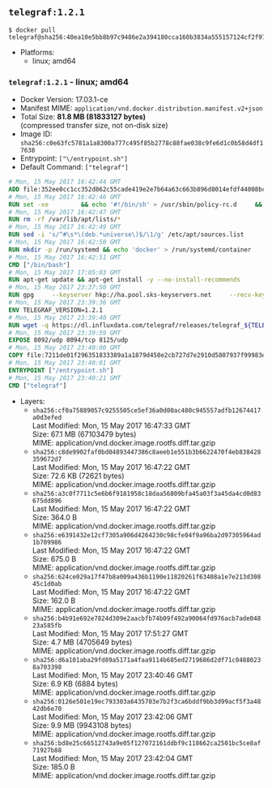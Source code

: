 ## `telegraf:1.2.1`

```console
$ docker pull telegraf@sha256:40ea10e5bb8b97c9486e2a394180cca160b3834a555157124cf2f9776785a3f5
```

-	Platforms:
	-	linux; amd64

### `telegraf:1.2.1` - linux; amd64

-	Docker Version: 17.03.1-ce
-	Manifest MIME: `application/vnd.docker.distribution.manifest.v2+json`
-	Total Size: **81.8 MB (81833127 bytes)**  
	(compressed transfer size, not on-disk size)
-	Image ID: `sha256:c0e63fc5781a1a8300a777c495f85b2778c88fae038c9fe6d1c0b58d4df17638`
-	Entrypoint: `["\/entrypoint.sh"]`
-	Default Command: `["telegraf"]`

```dockerfile
# Mon, 15 May 2017 16:42:44 GMT
ADD file:352ee0cc1cc352d862c55cade419e2e7b64a63c663b896d8014efdf44008bce4 in / 
# Mon, 15 May 2017 16:42:46 GMT
RUN set -xe 		&& echo '#!/bin/sh' > /usr/sbin/policy-rc.d 	&& echo 'exit 101' >> /usr/sbin/policy-rc.d 	&& chmod +x /usr/sbin/policy-rc.d 		&& dpkg-divert --local --rename --add /sbin/initctl 	&& cp -a /usr/sbin/policy-rc.d /sbin/initctl 	&& sed -i 's/^exit.*/exit 0/' /sbin/initctl 		&& echo 'force-unsafe-io' > /etc/dpkg/dpkg.cfg.d/docker-apt-speedup 		&& echo 'DPkg::Post-Invoke { "rm -f /var/cache/apt/archives/*.deb /var/cache/apt/archives/partial/*.deb /var/cache/apt/*.bin || true"; };' > /etc/apt/apt.conf.d/docker-clean 	&& echo 'APT::Update::Post-Invoke { "rm -f /var/cache/apt/archives/*.deb /var/cache/apt/archives/partial/*.deb /var/cache/apt/*.bin || true"; };' >> /etc/apt/apt.conf.d/docker-clean 	&& echo 'Dir::Cache::pkgcache ""; Dir::Cache::srcpkgcache "";' >> /etc/apt/apt.conf.d/docker-clean 		&& echo 'Acquire::Languages "none";' > /etc/apt/apt.conf.d/docker-no-languages 		&& echo 'Acquire::GzipIndexes "true"; Acquire::CompressionTypes::Order:: "gz";' > /etc/apt/apt.conf.d/docker-gzip-indexes 		&& echo 'Apt::AutoRemove::SuggestsImportant "false";' > /etc/apt/apt.conf.d/docker-autoremove-suggests
# Mon, 15 May 2017 16:42:47 GMT
RUN rm -rf /var/lib/apt/lists/*
# Mon, 15 May 2017 16:42:49 GMT
RUN sed -i 's/^#\s*\(deb.*universe\)$/\1/g' /etc/apt/sources.list
# Mon, 15 May 2017 16:42:50 GMT
RUN mkdir -p /run/systemd && echo 'docker' > /run/systemd/container
# Mon, 15 May 2017 16:42:51 GMT
CMD ["/bin/bash"]
# Mon, 15 May 2017 17:05:03 GMT
RUN apt-get update && apt-get install -y --no-install-recommends 		ca-certificates 		curl 		wget 	&& rm -rf /var/lib/apt/lists/*
# Mon, 15 May 2017 23:37:50 GMT
RUN gpg     --keyserver hkp://ha.pool.sks-keyservers.net     --recv-keys 05CE15085FC09D18E99EFB22684A14CF2582E0C5
# Mon, 15 May 2017 23:39:36 GMT
ENV TELEGRAF_VERSION=1.2.1
# Mon, 15 May 2017 23:39:40 GMT
RUN wget -q https://dl.influxdata.com/telegraf/releases/telegraf_${TELEGRAF_VERSION}_amd64.deb.asc &&     wget -q https://dl.influxdata.com/telegraf/releases/telegraf_${TELEGRAF_VERSION}_amd64.deb &&     gpg --batch --verify telegraf_${TELEGRAF_VERSION}_amd64.deb.asc telegraf_${TELEGRAF_VERSION}_amd64.deb &&     dpkg -i telegraf_${TELEGRAF_VERSION}_amd64.deb &&     rm -f telegraf_${TELEGRAF_VERSION}_amd64.deb*
# Mon, 15 May 2017 23:39:59 GMT
EXPOSE 8092/udp 8094/tcp 8125/udp
# Mon, 15 May 2017 23:40:00 GMT
COPY file:7211de01f296351833389a1a1879d450e2cb727d7e2910d5807937f99983edf7 in /entrypoint.sh 
# Mon, 15 May 2017 23:40:01 GMT
ENTRYPOINT ["/entrypoint.sh"]
# Mon, 15 May 2017 23:40:21 GMT
CMD ["telegraf"]
```

-	Layers:
	-	`sha256:cf0a75889057c9255505ce5ef36a0d00ac480c945557adfb12674417a0d3efed`  
		Last Modified: Mon, 15 May 2017 16:47:33 GMT  
		Size: 67.1 MB (67103479 bytes)  
		MIME: application/vnd.docker.image.rootfs.diff.tar.gzip
	-	`sha256:c8de9902faf0bd04893447386c8aeeb1e551b3b6622470f4eb838428359672d7`  
		Last Modified: Mon, 15 May 2017 16:47:22 GMT  
		Size: 72.6 KB (72621 bytes)  
		MIME: application/vnd.docker.image.rootfs.diff.tar.gzip
	-	`sha256:a3c0f7711c5e6b6f9181958c18daa56809bfa45a03f3a45da4cd0d83675dd896`  
		Last Modified: Mon, 15 May 2017 16:47:22 GMT  
		Size: 364.0 B  
		MIME: application/vnd.docker.image.rootfs.diff.tar.gzip
	-	`sha256:e6391432e12cf7305a906d4264230c98cfe04f9a96ba2d97305964ad1b709986`  
		Last Modified: Mon, 15 May 2017 16:47:22 GMT  
		Size: 675.0 B  
		MIME: application/vnd.docker.image.rootfs.diff.tar.gzip
	-	`sha256:624ce029a17f47b8a009a436b1190e11820261f63408a1e7e213d30845c1d0ab`  
		Last Modified: Mon, 15 May 2017 16:47:22 GMT  
		Size: 162.0 B  
		MIME: application/vnd.docker.image.rootfs.diff.tar.gzip
	-	`sha256:b4b91e692e7824d309e2aacbfb74b09f492a90064fd976acb7ade04823a585fb`  
		Last Modified: Mon, 15 May 2017 17:51:27 GMT  
		Size: 4.7 MB (4705649 bytes)  
		MIME: application/vnd.docker.image.rootfs.diff.tar.gzip
	-	`sha256:d6a101aba29fd89a5171a4faa9114b685ed2719686d2df71c04880238a703398`  
		Last Modified: Mon, 15 May 2017 23:40:46 GMT  
		Size: 6.9 KB (6884 bytes)  
		MIME: application/vnd.docker.image.rootfs.diff.tar.gzip
	-	`sha256:0126e501e19ec793303a6435703e7b2f3ca6bddf9bb3d99acf5f3a4842db6e70`  
		Last Modified: Mon, 15 May 2017 23:42:06 GMT  
		Size: 9.9 MB (9943108 bytes)  
		MIME: application/vnd.docker.image.rootfs.diff.tar.gzip
	-	`sha256:bd8e25c66512743a9e05f127072161ddbf9c118662ca2501bc5ce8af71927b88`  
		Last Modified: Mon, 15 May 2017 23:42:04 GMT  
		Size: 185.0 B  
		MIME: application/vnd.docker.image.rootfs.diff.tar.gzip
